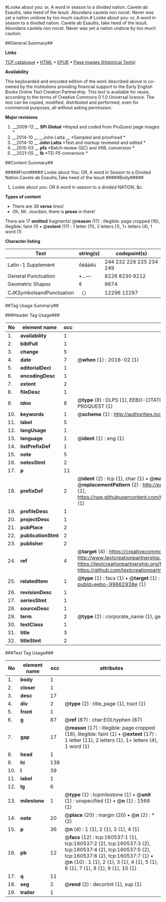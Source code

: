 #Looke about you: or, A word in season to a divided nation. Cavete ab Esauitis, take heed of the Iesuit. Abundans cautela non nocet. Never was yet a nation undone by too much caution.#
Looke about you: or, A word in season to a divided nation. Cavete ab Esauitis, take heed of the Iesuit. Abundans cautela non nocet. Never was yet a nation undone by too much caution.

##General Summary##

**Links**

[TCP catalogue](http://www.ota.ox.ac.uk/tcp/)  • 
[HTML](http://tei.it.ox.ac.uk/tcp/Texts-HTML/free/A88/A88522.html)  • 
[EPUB](http://tei.it.ox.ac.uk/tcp/Texts-EPUB/free/A88/A88522.epub) • 
[Page images (Historical Texts)](https://historicaltexts.jisc.ac.uk/eebo-99862938e)

**Availability**

This keyboarded and encoded edition of the work described above is co-owned by the
    institutions providing financial support to the Early English Books Online Text Creation
    Partnership. This text is available for reuse, according to the terms of  Creative Commons 0 1.0 Universal
    licence. The text can be copied, modified, distributed and performed, even for commercial
    purposes, all without asking permission.

**Major revisions**

1. __2009-12 __ __SPi Global__ *Keyed and coded from ProQuest page images *
1. __2014-10 __ __John Latta __ *Sampled and proofread *
1. __2014-10 __ __John Latta__ *Text and markup reviewed and edited *
1. __2015-03 __ __pfs__ *Batch review (QC) and XML conversion *
1. __2021-05 __ __lb__ *TEI P5 conversion *

##Content Summary##

#####Front#####
Looke about You: OR, A word in Season to a Divided Nation.Cavete ab Esauitis,Take heed of the Iesuit
#####Body#####

1. Looke about you: OR A word in season to a divided NATION, &c.

**Types of content**

  * There are 39 **verse** lines!
  * Oh, Mr. Jourdain, there is **prose** in there!

There are 17 **omitted** fragments! 
 @__reason__ (17) : illegible: page cropped (16), illegible: faint (1)  •  @__extent__ (17) : 1 letter (11), 2 letters (1), 1+ letters (4), 1 word (1)

**Character listing**


|Text|string(s)|codepoint(s)|
|---|---|---|
|Latin-1 Supplement|ôèâáêù|244 232 226 225 234 249|
|General Punctuation|•…—|8226 8230 8212|
|Geometric Shapes|◊|9674|
|CJKSymbolsandPunctuation|〈〉|12296 12297|

##Tag Usage Summary##

###Header Tag Usage###

|No|element name|occ|attributes|
|---|---|---|---|
|1.|__availability__|1||
|2.|__biblFull__|1||
|3.|__change__|5||
|4.|__date__|7| @__when__ (1) : 2016-02 (1)|
|5.|__editorialDecl__|1||
|6.|__encodingDesc__|1||
|7.|__extent__|2||
|8.|__fileDesc__|1||
|9.|__idno__|8| @__type__ (8) : DLPS (1), EEBO-CITATION (1), VID (1), EEBO-PROQUEST (1), STC (3), PROQUEST (1)|
|10.|__keywords__|1| @__scheme__ (1) : http://authorities.loc.gov/ (1)|
|11.|__label__|5||
|12.|__langUsage__|1||
|13.|__language__|1| @__ident__ (1) : eng (1)|
|14.|__listPrefixDef__|1||
|15.|__note__|5||
|16.|__notesStmt__|2||
|17.|__p__|11||
|18.|__prefixDef__|2| @__ident__ (2) : tcp (1), char (1)  •  @__matchPattern__ (2) : ([0-9\-]+):([0-9IVX]+) (1), (.+) (1)  •  @__replacementPattern__ (2) : http://eebo.chadwyck.com/downloadtiff?vid=$1&page=$2 (1), https://raw.githubusercontent.com/textcreationpartnership/Texts/master/tcpchars.xml#$1 (1)|
|19.|__profileDesc__|1||
|20.|__projectDesc__|1||
|21.|__pubPlace__|2||
|22.|__publicationStmt__|2||
|23.|__publisher__|2||
|24.|__ref__|4| @__target__ (4) : https://creativecommons.org/publicdomain/zero/1.0/ (1), http://www.textcreationpartnership.org/docs/. (1), https://textcreationpartnership.org/faq/#faq05 (1), https://github.com/textcreationpartnership (1)|
|25.|__relatedItem__|1| @__type__ (1) : facs (1)  •  @__target__ (1) : https://data.historicaltexts.jisc.ac.uk/view?pubId=eebo-99862938e (1)|
|26.|__revisionDesc__|1||
|27.|__seriesStmt__|1||
|28.|__sourceDesc__|1||
|29.|__term__|2| @__type__ (2) : corporate_name (1), geographic_name (1)|
|30.|__textClass__|1||
|31.|__title__|3||
|32.|__titleStmt__|2||


###Text Tag Usage###

|No|element name|occ|attributes|
|---|---|---|---|
|1.|__body__|1||
|2.|__closer__|1||
|3.|__desc__|17||
|4.|__div__|2| @__type__ (2) : title_page (1), tract (1)|
|5.|__front__|1||
|6.|__g__|87| @__ref__ (87) : char:EOLhyphen (87)|
|7.|__gap__|17| @__reason__ (17) : illegible: page cropped (16), illegible: faint (1)  •  @__extent__ (17) : 1 letter (11), 2 letters (1), 1+ letters (4), 1 word (1)|
|8.|__head__|1||
|9.|__hi__|138||
|10.|__l__|39||
|11.|__label__|1||
|12.|__lg__|6||
|13.|__milestone__|1| @__type__ (1) : tcpmilestone (1)  •  @__unit__ (1) : unspecified (1)  •  @__n__ (1) : 1566 (1)|
|14.|__note__|20| @__place__ (20) : margin (20)  •  @__n__ (2) : * (2)|
|15.|__p__|36| @__n__ (4) : 1 (1), 2 (1), 3 (1), 4 (1)|
|16.|__pb__|12| @__facs__ (12) : tcp:160537:1 (1), tcp:160537:2 (2), tcp:160537:3 (2), tcp:160537:4 (2), tcp:160537:5 (2), tcp:160537:6 (2), tcp:160537:7 (1)  •  @__n__ (10) : 1 (1), 2 (1), 3 (1), 4 (1), 5 (1), 6 (1), 7 (1), 8 (1), 9 (1), 10 (1)|
|17.|__q__|11||
|18.|__seg__|2| @__rend__ (2) : decorInit (1), sup (1)|
|19.|__trailer__|1||
